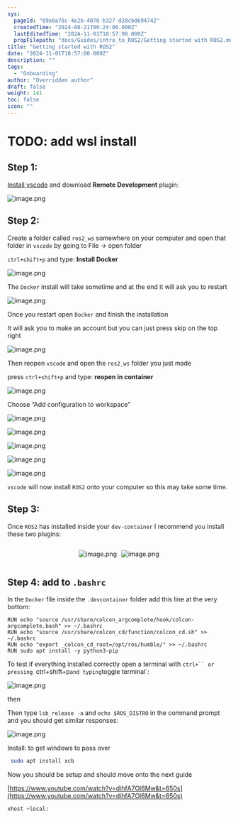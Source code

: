 ```yaml
---
sys:
  pageId: "89e0a78c-4e2b-4070-b327-d28cb0694742"
  createdTime: "2024-08-21T00:24:00.000Z"
  lastEditedTime: "2024-11-01T18:57:00.000Z"
  propFilepath: "docs/Guides/intro_to_ROS2/Getting started with ROS2.md"
title: "Getting started with ROS2"
date: "2024-11-01T18:57:00.000Z"
description: ""
tags:
  - "Onboarding"
author: "Overridden author"
draft: false
weight: 141
toc: false
icon: ""
---
```


# TODO: add wsl install

## Step 1:

[Install vscode](https://code.visualstudio.com/download) and download **Remote Development** plugin:

![image.png](https://prod-files-secure.s3.us-west-2.amazonaws.com/d518164a-d88e-44d1-a4ee-3adb3bd8bce0/efb52993-1881-4a40-b95e-6f020334f022/image.png?X-Amz-Algorithm=AWS4-HMAC-SHA256&X-Amz-Content-Sha256=UNSIGNED-PAYLOAD&X-Amz-Credential=ASIAZI2LB466SFRC2EG4%2F20250330%2Fus-west-2%2Fs3%2Faws4_request&X-Amz-Date=20250330T150103Z&X-Amz-Expires=3600&X-Amz-Security-Token=IQoJb3JpZ2luX2VjECcaCXVzLXdlc3QtMiJHMEUCIBVnNeCO2ghB0H2tyeedD8VqLiJ%2FJfbmK%2FthhYH9Z9UxAiEAl5Xlc%2Fv1D3FcPZ7vwdAZ2GMNrdGOEnhBBOdvTkpGMRIqiAQIkP%2F%2F%2F%2F%2F%2F%2F%2F%2F%2FARAAGgw2Mzc0MjMxODM4MDUiDI1Jxp3SE8fgzd3ppCrcA4Up%2BF%2BWFPWb7mcANQs2zeKg2yJuECHj8T2YWjO49XHebGTe8tztdmCq3oR8DOLTnNmZI5FE8ukUcaV6DmwUCEuMmXKfuRPoiPFlRVSiovgehUBm5f6Ra%2FXh6hk0xkn4ns6caUYoxncpprxihnYiATGkCTpN6OEdybDxrwXM05MJmGcZw1iiOOQGMZwER%2BvNRfY%2BVlxXotSuxorC9Qj4vHdAPNVUM4bvxcPpsV0VI9FSPIfEevZxXxEkPY6wmuSO9ARfJAmv%2FLo5DvTt%2FGTmOJPrnOYwvhyMlR%2F02zoCPYD8xX3C%2BQTjOthJIDuCT02nk9dRyl%2BVE463vDn%2F97wOngV%2F3Kf1jRsK%2FxOvHF13XszRucRONkMLfy%2BQ8irRuiXTJf3iXaR56ZSTGW60qdyE8%2BTqizAkeMfek0yD%2FYcdY9e8F4J0SmXu%2FXHZsoFNm%2Bp3dMCzWaFobIhOIr8bhMlzxQIFEMEPBzdAv3%2FsaSPBQvLUiX2AqR8Ql4RqHZMcRBl90xmpyV6RCUG2d0wMPe6i%2FNuefmR%2Fd3h9z2ukauuzkQUz13SjtpQIYF%2FXGR9KieQZaPRRzytXHMoWl7XRWFfl1cz%2FVuMuc2yBwP3%2Fh7epUPlhf%2BugJoEiRBMgrdSeMN6npb8GOqUBnwTFcGLX6HWceyxU4cdq7OAwdMpkxy8IVLhJELTXAoVpZ7%2Fc7qDzoWZ4hC2DR7fNEYWl4b2PtUL7A8CCQ9s3YOuFfARvS1BdnXjmzAW9CdDaEet4pX9JhwZoSubRDUrPk%2BzbOi10nPrOzuDZtlKfysGwBihfhyPOMRqX3CZ8RaCkdFOBvX8LoK3ha5YZwg4MuaeWvekC3ZjAicXlzW4eXtMsJJnW&X-Amz-Signature=cb9a08714e2c2da03c12c819fb9a9fa1ddbf01570b79bb07ea727f748a733042&X-Amz-SignedHeaders=host&x-id=GetObject)

## Step 2:

Create a folder called `ros2_ws` somewhere on your computer and open that folder in `vscode` by going to File → open folder 

`ctrl+shift+p` and type: **Install Docker**

![image.png](https://prod-files-secure.s3.us-west-2.amazonaws.com/d518164a-d88e-44d1-a4ee-3adb3bd8bce0/2269dc0e-1cd5-47ff-bceb-c04ad9b2eab0/image.png?X-Amz-Algorithm=AWS4-HMAC-SHA256&X-Amz-Content-Sha256=UNSIGNED-PAYLOAD&X-Amz-Credential=ASIAZI2LB466SFRC2EG4%2F20250330%2Fus-west-2%2Fs3%2Faws4_request&X-Amz-Date=20250330T150103Z&X-Amz-Expires=3600&X-Amz-Security-Token=IQoJb3JpZ2luX2VjECcaCXVzLXdlc3QtMiJHMEUCIBVnNeCO2ghB0H2tyeedD8VqLiJ%2FJfbmK%2FthhYH9Z9UxAiEAl5Xlc%2Fv1D3FcPZ7vwdAZ2GMNrdGOEnhBBOdvTkpGMRIqiAQIkP%2F%2F%2F%2F%2F%2F%2F%2F%2F%2FARAAGgw2Mzc0MjMxODM4MDUiDI1Jxp3SE8fgzd3ppCrcA4Up%2BF%2BWFPWb7mcANQs2zeKg2yJuECHj8T2YWjO49XHebGTe8tztdmCq3oR8DOLTnNmZI5FE8ukUcaV6DmwUCEuMmXKfuRPoiPFlRVSiovgehUBm5f6Ra%2FXh6hk0xkn4ns6caUYoxncpprxihnYiATGkCTpN6OEdybDxrwXM05MJmGcZw1iiOOQGMZwER%2BvNRfY%2BVlxXotSuxorC9Qj4vHdAPNVUM4bvxcPpsV0VI9FSPIfEevZxXxEkPY6wmuSO9ARfJAmv%2FLo5DvTt%2FGTmOJPrnOYwvhyMlR%2F02zoCPYD8xX3C%2BQTjOthJIDuCT02nk9dRyl%2BVE463vDn%2F97wOngV%2F3Kf1jRsK%2FxOvHF13XszRucRONkMLfy%2BQ8irRuiXTJf3iXaR56ZSTGW60qdyE8%2BTqizAkeMfek0yD%2FYcdY9e8F4J0SmXu%2FXHZsoFNm%2Bp3dMCzWaFobIhOIr8bhMlzxQIFEMEPBzdAv3%2FsaSPBQvLUiX2AqR8Ql4RqHZMcRBl90xmpyV6RCUG2d0wMPe6i%2FNuefmR%2Fd3h9z2ukauuzkQUz13SjtpQIYF%2FXGR9KieQZaPRRzytXHMoWl7XRWFfl1cz%2FVuMuc2yBwP3%2Fh7epUPlhf%2BugJoEiRBMgrdSeMN6npb8GOqUBnwTFcGLX6HWceyxU4cdq7OAwdMpkxy8IVLhJELTXAoVpZ7%2Fc7qDzoWZ4hC2DR7fNEYWl4b2PtUL7A8CCQ9s3YOuFfARvS1BdnXjmzAW9CdDaEet4pX9JhwZoSubRDUrPk%2BzbOi10nPrOzuDZtlKfysGwBihfhyPOMRqX3CZ8RaCkdFOBvX8LoK3ha5YZwg4MuaeWvekC3ZjAicXlzW4eXtMsJJnW&X-Amz-Signature=db780872b3190cdf998b9b1b378cfe901a459f9a57c242002c64b540890f73f3&X-Amz-SignedHeaders=host&x-id=GetObject)

The `Docker` install will take sometime and at the end it will ask you to restart

![image.png](https://prod-files-secure.s3.us-west-2.amazonaws.com/d518164a-d88e-44d1-a4ee-3adb3bd8bce0/ed233f78-be33-4b1f-b89c-9c346c0e961e/image.png?X-Amz-Algorithm=AWS4-HMAC-SHA256&X-Amz-Content-Sha256=UNSIGNED-PAYLOAD&X-Amz-Credential=ASIAZI2LB466SFRC2EG4%2F20250330%2Fus-west-2%2Fs3%2Faws4_request&X-Amz-Date=20250330T150103Z&X-Amz-Expires=3600&X-Amz-Security-Token=IQoJb3JpZ2luX2VjECcaCXVzLXdlc3QtMiJHMEUCIBVnNeCO2ghB0H2tyeedD8VqLiJ%2FJfbmK%2FthhYH9Z9UxAiEAl5Xlc%2Fv1D3FcPZ7vwdAZ2GMNrdGOEnhBBOdvTkpGMRIqiAQIkP%2F%2F%2F%2F%2F%2F%2F%2F%2F%2FARAAGgw2Mzc0MjMxODM4MDUiDI1Jxp3SE8fgzd3ppCrcA4Up%2BF%2BWFPWb7mcANQs2zeKg2yJuECHj8T2YWjO49XHebGTe8tztdmCq3oR8DOLTnNmZI5FE8ukUcaV6DmwUCEuMmXKfuRPoiPFlRVSiovgehUBm5f6Ra%2FXh6hk0xkn4ns6caUYoxncpprxihnYiATGkCTpN6OEdybDxrwXM05MJmGcZw1iiOOQGMZwER%2BvNRfY%2BVlxXotSuxorC9Qj4vHdAPNVUM4bvxcPpsV0VI9FSPIfEevZxXxEkPY6wmuSO9ARfJAmv%2FLo5DvTt%2FGTmOJPrnOYwvhyMlR%2F02zoCPYD8xX3C%2BQTjOthJIDuCT02nk9dRyl%2BVE463vDn%2F97wOngV%2F3Kf1jRsK%2FxOvHF13XszRucRONkMLfy%2BQ8irRuiXTJf3iXaR56ZSTGW60qdyE8%2BTqizAkeMfek0yD%2FYcdY9e8F4J0SmXu%2FXHZsoFNm%2Bp3dMCzWaFobIhOIr8bhMlzxQIFEMEPBzdAv3%2FsaSPBQvLUiX2AqR8Ql4RqHZMcRBl90xmpyV6RCUG2d0wMPe6i%2FNuefmR%2Fd3h9z2ukauuzkQUz13SjtpQIYF%2FXGR9KieQZaPRRzytXHMoWl7XRWFfl1cz%2FVuMuc2yBwP3%2Fh7epUPlhf%2BugJoEiRBMgrdSeMN6npb8GOqUBnwTFcGLX6HWceyxU4cdq7OAwdMpkxy8IVLhJELTXAoVpZ7%2Fc7qDzoWZ4hC2DR7fNEYWl4b2PtUL7A8CCQ9s3YOuFfARvS1BdnXjmzAW9CdDaEet4pX9JhwZoSubRDUrPk%2BzbOi10nPrOzuDZtlKfysGwBihfhyPOMRqX3CZ8RaCkdFOBvX8LoK3ha5YZwg4MuaeWvekC3ZjAicXlzW4eXtMsJJnW&X-Amz-Signature=418a2f27639ac3b8941ef54ea6c701bf7389a6462b04fde23b2ba2b5bc846ac4&X-Amz-SignedHeaders=host&x-id=GetObject)

Once you restart open `Docker` and finish the installation

It will ask you to make an account but you can just press skip on the top right

![image.png](https://prod-files-secure.s3.us-west-2.amazonaws.com/d518164a-d88e-44d1-a4ee-3adb3bd8bce0/21010ad9-1659-4fd9-9f59-9932a09b2a3d/image.png?X-Amz-Algorithm=AWS4-HMAC-SHA256&X-Amz-Content-Sha256=UNSIGNED-PAYLOAD&X-Amz-Credential=ASIAZI2LB466SFRC2EG4%2F20250330%2Fus-west-2%2Fs3%2Faws4_request&X-Amz-Date=20250330T150103Z&X-Amz-Expires=3600&X-Amz-Security-Token=IQoJb3JpZ2luX2VjECcaCXVzLXdlc3QtMiJHMEUCIBVnNeCO2ghB0H2tyeedD8VqLiJ%2FJfbmK%2FthhYH9Z9UxAiEAl5Xlc%2Fv1D3FcPZ7vwdAZ2GMNrdGOEnhBBOdvTkpGMRIqiAQIkP%2F%2F%2F%2F%2F%2F%2F%2F%2F%2FARAAGgw2Mzc0MjMxODM4MDUiDI1Jxp3SE8fgzd3ppCrcA4Up%2BF%2BWFPWb7mcANQs2zeKg2yJuECHj8T2YWjO49XHebGTe8tztdmCq3oR8DOLTnNmZI5FE8ukUcaV6DmwUCEuMmXKfuRPoiPFlRVSiovgehUBm5f6Ra%2FXh6hk0xkn4ns6caUYoxncpprxihnYiATGkCTpN6OEdybDxrwXM05MJmGcZw1iiOOQGMZwER%2BvNRfY%2BVlxXotSuxorC9Qj4vHdAPNVUM4bvxcPpsV0VI9FSPIfEevZxXxEkPY6wmuSO9ARfJAmv%2FLo5DvTt%2FGTmOJPrnOYwvhyMlR%2F02zoCPYD8xX3C%2BQTjOthJIDuCT02nk9dRyl%2BVE463vDn%2F97wOngV%2F3Kf1jRsK%2FxOvHF13XszRucRONkMLfy%2BQ8irRuiXTJf3iXaR56ZSTGW60qdyE8%2BTqizAkeMfek0yD%2FYcdY9e8F4J0SmXu%2FXHZsoFNm%2Bp3dMCzWaFobIhOIr8bhMlzxQIFEMEPBzdAv3%2FsaSPBQvLUiX2AqR8Ql4RqHZMcRBl90xmpyV6RCUG2d0wMPe6i%2FNuefmR%2Fd3h9z2ukauuzkQUz13SjtpQIYF%2FXGR9KieQZaPRRzytXHMoWl7XRWFfl1cz%2FVuMuc2yBwP3%2Fh7epUPlhf%2BugJoEiRBMgrdSeMN6npb8GOqUBnwTFcGLX6HWceyxU4cdq7OAwdMpkxy8IVLhJELTXAoVpZ7%2Fc7qDzoWZ4hC2DR7fNEYWl4b2PtUL7A8CCQ9s3YOuFfARvS1BdnXjmzAW9CdDaEet4pX9JhwZoSubRDUrPk%2BzbOi10nPrOzuDZtlKfysGwBihfhyPOMRqX3CZ8RaCkdFOBvX8LoK3ha5YZwg4MuaeWvekC3ZjAicXlzW4eXtMsJJnW&X-Amz-Signature=981a3725c88d1e6b13cf74bdeaff4d20ea112fec1a98aee6c498276de336bd68&X-Amz-SignedHeaders=host&x-id=GetObject)

Then reopen `vscode` and open the `ros2_ws` folder you just made

press `ctrl+shift+p` and type: **reopen in container**

![image.png](https://prod-files-secure.s3.us-west-2.amazonaws.com/d518164a-d88e-44d1-a4ee-3adb3bd8bce0/4e93b8c2-41ad-488c-8095-c74205196118/image.png?X-Amz-Algorithm=AWS4-HMAC-SHA256&X-Amz-Content-Sha256=UNSIGNED-PAYLOAD&X-Amz-Credential=ASIAZI2LB466SFRC2EG4%2F20250330%2Fus-west-2%2Fs3%2Faws4_request&X-Amz-Date=20250330T150103Z&X-Amz-Expires=3600&X-Amz-Security-Token=IQoJb3JpZ2luX2VjECcaCXVzLXdlc3QtMiJHMEUCIBVnNeCO2ghB0H2tyeedD8VqLiJ%2FJfbmK%2FthhYH9Z9UxAiEAl5Xlc%2Fv1D3FcPZ7vwdAZ2GMNrdGOEnhBBOdvTkpGMRIqiAQIkP%2F%2F%2F%2F%2F%2F%2F%2F%2F%2FARAAGgw2Mzc0MjMxODM4MDUiDI1Jxp3SE8fgzd3ppCrcA4Up%2BF%2BWFPWb7mcANQs2zeKg2yJuECHj8T2YWjO49XHebGTe8tztdmCq3oR8DOLTnNmZI5FE8ukUcaV6DmwUCEuMmXKfuRPoiPFlRVSiovgehUBm5f6Ra%2FXh6hk0xkn4ns6caUYoxncpprxihnYiATGkCTpN6OEdybDxrwXM05MJmGcZw1iiOOQGMZwER%2BvNRfY%2BVlxXotSuxorC9Qj4vHdAPNVUM4bvxcPpsV0VI9FSPIfEevZxXxEkPY6wmuSO9ARfJAmv%2FLo5DvTt%2FGTmOJPrnOYwvhyMlR%2F02zoCPYD8xX3C%2BQTjOthJIDuCT02nk9dRyl%2BVE463vDn%2F97wOngV%2F3Kf1jRsK%2FxOvHF13XszRucRONkMLfy%2BQ8irRuiXTJf3iXaR56ZSTGW60qdyE8%2BTqizAkeMfek0yD%2FYcdY9e8F4J0SmXu%2FXHZsoFNm%2Bp3dMCzWaFobIhOIr8bhMlzxQIFEMEPBzdAv3%2FsaSPBQvLUiX2AqR8Ql4RqHZMcRBl90xmpyV6RCUG2d0wMPe6i%2FNuefmR%2Fd3h9z2ukauuzkQUz13SjtpQIYF%2FXGR9KieQZaPRRzytXHMoWl7XRWFfl1cz%2FVuMuc2yBwP3%2Fh7epUPlhf%2BugJoEiRBMgrdSeMN6npb8GOqUBnwTFcGLX6HWceyxU4cdq7OAwdMpkxy8IVLhJELTXAoVpZ7%2Fc7qDzoWZ4hC2DR7fNEYWl4b2PtUL7A8CCQ9s3YOuFfARvS1BdnXjmzAW9CdDaEet4pX9JhwZoSubRDUrPk%2BzbOi10nPrOzuDZtlKfysGwBihfhyPOMRqX3CZ8RaCkdFOBvX8LoK3ha5YZwg4MuaeWvekC3ZjAicXlzW4eXtMsJJnW&X-Amz-Signature=4091edee5e32fffee82ce0cf8442e93b1a9c3892ccc08e9bca3e6fe1f3e69110&X-Amz-SignedHeaders=host&x-id=GetObject)

Choose “Add configuration to workspace”

![image.png](https://prod-files-secure.s3.us-west-2.amazonaws.com/d518164a-d88e-44d1-a4ee-3adb3bd8bce0/9560b282-5060-4989-ba37-97e7b2c22476/image.png?X-Amz-Algorithm=AWS4-HMAC-SHA256&X-Amz-Content-Sha256=UNSIGNED-PAYLOAD&X-Amz-Credential=ASIAZI2LB466SFRC2EG4%2F20250330%2Fus-west-2%2Fs3%2Faws4_request&X-Amz-Date=20250330T150103Z&X-Amz-Expires=3600&X-Amz-Security-Token=IQoJb3JpZ2luX2VjECcaCXVzLXdlc3QtMiJHMEUCIBVnNeCO2ghB0H2tyeedD8VqLiJ%2FJfbmK%2FthhYH9Z9UxAiEAl5Xlc%2Fv1D3FcPZ7vwdAZ2GMNrdGOEnhBBOdvTkpGMRIqiAQIkP%2F%2F%2F%2F%2F%2F%2F%2F%2F%2FARAAGgw2Mzc0MjMxODM4MDUiDI1Jxp3SE8fgzd3ppCrcA4Up%2BF%2BWFPWb7mcANQs2zeKg2yJuECHj8T2YWjO49XHebGTe8tztdmCq3oR8DOLTnNmZI5FE8ukUcaV6DmwUCEuMmXKfuRPoiPFlRVSiovgehUBm5f6Ra%2FXh6hk0xkn4ns6caUYoxncpprxihnYiATGkCTpN6OEdybDxrwXM05MJmGcZw1iiOOQGMZwER%2BvNRfY%2BVlxXotSuxorC9Qj4vHdAPNVUM4bvxcPpsV0VI9FSPIfEevZxXxEkPY6wmuSO9ARfJAmv%2FLo5DvTt%2FGTmOJPrnOYwvhyMlR%2F02zoCPYD8xX3C%2BQTjOthJIDuCT02nk9dRyl%2BVE463vDn%2F97wOngV%2F3Kf1jRsK%2FxOvHF13XszRucRONkMLfy%2BQ8irRuiXTJf3iXaR56ZSTGW60qdyE8%2BTqizAkeMfek0yD%2FYcdY9e8F4J0SmXu%2FXHZsoFNm%2Bp3dMCzWaFobIhOIr8bhMlzxQIFEMEPBzdAv3%2FsaSPBQvLUiX2AqR8Ql4RqHZMcRBl90xmpyV6RCUG2d0wMPe6i%2FNuefmR%2Fd3h9z2ukauuzkQUz13SjtpQIYF%2FXGR9KieQZaPRRzytXHMoWl7XRWFfl1cz%2FVuMuc2yBwP3%2Fh7epUPlhf%2BugJoEiRBMgrdSeMN6npb8GOqUBnwTFcGLX6HWceyxU4cdq7OAwdMpkxy8IVLhJELTXAoVpZ7%2Fc7qDzoWZ4hC2DR7fNEYWl4b2PtUL7A8CCQ9s3YOuFfARvS1BdnXjmzAW9CdDaEet4pX9JhwZoSubRDUrPk%2BzbOi10nPrOzuDZtlKfysGwBihfhyPOMRqX3CZ8RaCkdFOBvX8LoK3ha5YZwg4MuaeWvekC3ZjAicXlzW4eXtMsJJnW&X-Amz-Signature=8e1ee4e1d6416d32bc212d8f6d94b762d537714e808767342d0666fd93a584ef&X-Amz-SignedHeaders=host&x-id=GetObject)

![image.png](https://prod-files-secure.s3.us-west-2.amazonaws.com/d518164a-d88e-44d1-a4ee-3adb3bd8bce0/2ee63f81-886b-48e8-a553-dc6e5eac99e4/image.png?X-Amz-Algorithm=AWS4-HMAC-SHA256&X-Amz-Content-Sha256=UNSIGNED-PAYLOAD&X-Amz-Credential=ASIAZI2LB466SFRC2EG4%2F20250330%2Fus-west-2%2Fs3%2Faws4_request&X-Amz-Date=20250330T150103Z&X-Amz-Expires=3600&X-Amz-Security-Token=IQoJb3JpZ2luX2VjECcaCXVzLXdlc3QtMiJHMEUCIBVnNeCO2ghB0H2tyeedD8VqLiJ%2FJfbmK%2FthhYH9Z9UxAiEAl5Xlc%2Fv1D3FcPZ7vwdAZ2GMNrdGOEnhBBOdvTkpGMRIqiAQIkP%2F%2F%2F%2F%2F%2F%2F%2F%2F%2FARAAGgw2Mzc0MjMxODM4MDUiDI1Jxp3SE8fgzd3ppCrcA4Up%2BF%2BWFPWb7mcANQs2zeKg2yJuECHj8T2YWjO49XHebGTe8tztdmCq3oR8DOLTnNmZI5FE8ukUcaV6DmwUCEuMmXKfuRPoiPFlRVSiovgehUBm5f6Ra%2FXh6hk0xkn4ns6caUYoxncpprxihnYiATGkCTpN6OEdybDxrwXM05MJmGcZw1iiOOQGMZwER%2BvNRfY%2BVlxXotSuxorC9Qj4vHdAPNVUM4bvxcPpsV0VI9FSPIfEevZxXxEkPY6wmuSO9ARfJAmv%2FLo5DvTt%2FGTmOJPrnOYwvhyMlR%2F02zoCPYD8xX3C%2BQTjOthJIDuCT02nk9dRyl%2BVE463vDn%2F97wOngV%2F3Kf1jRsK%2FxOvHF13XszRucRONkMLfy%2BQ8irRuiXTJf3iXaR56ZSTGW60qdyE8%2BTqizAkeMfek0yD%2FYcdY9e8F4J0SmXu%2FXHZsoFNm%2Bp3dMCzWaFobIhOIr8bhMlzxQIFEMEPBzdAv3%2FsaSPBQvLUiX2AqR8Ql4RqHZMcRBl90xmpyV6RCUG2d0wMPe6i%2FNuefmR%2Fd3h9z2ukauuzkQUz13SjtpQIYF%2FXGR9KieQZaPRRzytXHMoWl7XRWFfl1cz%2FVuMuc2yBwP3%2Fh7epUPlhf%2BugJoEiRBMgrdSeMN6npb8GOqUBnwTFcGLX6HWceyxU4cdq7OAwdMpkxy8IVLhJELTXAoVpZ7%2Fc7qDzoWZ4hC2DR7fNEYWl4b2PtUL7A8CCQ9s3YOuFfARvS1BdnXjmzAW9CdDaEet4pX9JhwZoSubRDUrPk%2BzbOi10nPrOzuDZtlKfysGwBihfhyPOMRqX3CZ8RaCkdFOBvX8LoK3ha5YZwg4MuaeWvekC3ZjAicXlzW4eXtMsJJnW&X-Amz-Signature=359a7ccc82b58756fb5c04e6c20bee6a7380d21de316069e7e0e8d453e38c3ac&X-Amz-SignedHeaders=host&x-id=GetObject)

![image.png](https://prod-files-secure.s3.us-west-2.amazonaws.com/d518164a-d88e-44d1-a4ee-3adb3bd8bce0/ae1580b2-b048-407e-aed9-b584224a7a04/image.png?X-Amz-Algorithm=AWS4-HMAC-SHA256&X-Amz-Content-Sha256=UNSIGNED-PAYLOAD&X-Amz-Credential=ASIAZI2LB466SFRC2EG4%2F20250330%2Fus-west-2%2Fs3%2Faws4_request&X-Amz-Date=20250330T150103Z&X-Amz-Expires=3600&X-Amz-Security-Token=IQoJb3JpZ2luX2VjECcaCXVzLXdlc3QtMiJHMEUCIBVnNeCO2ghB0H2tyeedD8VqLiJ%2FJfbmK%2FthhYH9Z9UxAiEAl5Xlc%2Fv1D3FcPZ7vwdAZ2GMNrdGOEnhBBOdvTkpGMRIqiAQIkP%2F%2F%2F%2F%2F%2F%2F%2F%2F%2FARAAGgw2Mzc0MjMxODM4MDUiDI1Jxp3SE8fgzd3ppCrcA4Up%2BF%2BWFPWb7mcANQs2zeKg2yJuECHj8T2YWjO49XHebGTe8tztdmCq3oR8DOLTnNmZI5FE8ukUcaV6DmwUCEuMmXKfuRPoiPFlRVSiovgehUBm5f6Ra%2FXh6hk0xkn4ns6caUYoxncpprxihnYiATGkCTpN6OEdybDxrwXM05MJmGcZw1iiOOQGMZwER%2BvNRfY%2BVlxXotSuxorC9Qj4vHdAPNVUM4bvxcPpsV0VI9FSPIfEevZxXxEkPY6wmuSO9ARfJAmv%2FLo5DvTt%2FGTmOJPrnOYwvhyMlR%2F02zoCPYD8xX3C%2BQTjOthJIDuCT02nk9dRyl%2BVE463vDn%2F97wOngV%2F3Kf1jRsK%2FxOvHF13XszRucRONkMLfy%2BQ8irRuiXTJf3iXaR56ZSTGW60qdyE8%2BTqizAkeMfek0yD%2FYcdY9e8F4J0SmXu%2FXHZsoFNm%2Bp3dMCzWaFobIhOIr8bhMlzxQIFEMEPBzdAv3%2FsaSPBQvLUiX2AqR8Ql4RqHZMcRBl90xmpyV6RCUG2d0wMPe6i%2FNuefmR%2Fd3h9z2ukauuzkQUz13SjtpQIYF%2FXGR9KieQZaPRRzytXHMoWl7XRWFfl1cz%2FVuMuc2yBwP3%2Fh7epUPlhf%2BugJoEiRBMgrdSeMN6npb8GOqUBnwTFcGLX6HWceyxU4cdq7OAwdMpkxy8IVLhJELTXAoVpZ7%2Fc7qDzoWZ4hC2DR7fNEYWl4b2PtUL7A8CCQ9s3YOuFfARvS1BdnXjmzAW9CdDaEet4pX9JhwZoSubRDUrPk%2BzbOi10nPrOzuDZtlKfysGwBihfhyPOMRqX3CZ8RaCkdFOBvX8LoK3ha5YZwg4MuaeWvekC3ZjAicXlzW4eXtMsJJnW&X-Amz-Signature=d2248429ebeed48abe336f10a844aeb4a29c2daa798acdf7a8a301bdd2273fdc&X-Amz-SignedHeaders=host&x-id=GetObject)

![image.png](https://prod-files-secure.s3.us-west-2.amazonaws.com/d518164a-d88e-44d1-a4ee-3adb3bd8bce0/53255b28-f75e-430f-b9e3-c0ac8577e42b/image.png?X-Amz-Algorithm=AWS4-HMAC-SHA256&X-Amz-Content-Sha256=UNSIGNED-PAYLOAD&X-Amz-Credential=ASIAZI2LB466SFRC2EG4%2F20250330%2Fus-west-2%2Fs3%2Faws4_request&X-Amz-Date=20250330T150103Z&X-Amz-Expires=3600&X-Amz-Security-Token=IQoJb3JpZ2luX2VjECcaCXVzLXdlc3QtMiJHMEUCIBVnNeCO2ghB0H2tyeedD8VqLiJ%2FJfbmK%2FthhYH9Z9UxAiEAl5Xlc%2Fv1D3FcPZ7vwdAZ2GMNrdGOEnhBBOdvTkpGMRIqiAQIkP%2F%2F%2F%2F%2F%2F%2F%2F%2F%2FARAAGgw2Mzc0MjMxODM4MDUiDI1Jxp3SE8fgzd3ppCrcA4Up%2BF%2BWFPWb7mcANQs2zeKg2yJuECHj8T2YWjO49XHebGTe8tztdmCq3oR8DOLTnNmZI5FE8ukUcaV6DmwUCEuMmXKfuRPoiPFlRVSiovgehUBm5f6Ra%2FXh6hk0xkn4ns6caUYoxncpprxihnYiATGkCTpN6OEdybDxrwXM05MJmGcZw1iiOOQGMZwER%2BvNRfY%2BVlxXotSuxorC9Qj4vHdAPNVUM4bvxcPpsV0VI9FSPIfEevZxXxEkPY6wmuSO9ARfJAmv%2FLo5DvTt%2FGTmOJPrnOYwvhyMlR%2F02zoCPYD8xX3C%2BQTjOthJIDuCT02nk9dRyl%2BVE463vDn%2F97wOngV%2F3Kf1jRsK%2FxOvHF13XszRucRONkMLfy%2BQ8irRuiXTJf3iXaR56ZSTGW60qdyE8%2BTqizAkeMfek0yD%2FYcdY9e8F4J0SmXu%2FXHZsoFNm%2Bp3dMCzWaFobIhOIr8bhMlzxQIFEMEPBzdAv3%2FsaSPBQvLUiX2AqR8Ql4RqHZMcRBl90xmpyV6RCUG2d0wMPe6i%2FNuefmR%2Fd3h9z2ukauuzkQUz13SjtpQIYF%2FXGR9KieQZaPRRzytXHMoWl7XRWFfl1cz%2FVuMuc2yBwP3%2Fh7epUPlhf%2BugJoEiRBMgrdSeMN6npb8GOqUBnwTFcGLX6HWceyxU4cdq7OAwdMpkxy8IVLhJELTXAoVpZ7%2Fc7qDzoWZ4hC2DR7fNEYWl4b2PtUL7A8CCQ9s3YOuFfARvS1BdnXjmzAW9CdDaEet4pX9JhwZoSubRDUrPk%2BzbOi10nPrOzuDZtlKfysGwBihfhyPOMRqX3CZ8RaCkdFOBvX8LoK3ha5YZwg4MuaeWvekC3ZjAicXlzW4eXtMsJJnW&X-Amz-Signature=2cf6376aa15de0696115ef868e7558bc9276668045925d92672bb857a1af50c8&X-Amz-SignedHeaders=host&x-id=GetObject)

![image.png](https://prod-files-secure.s3.us-west-2.amazonaws.com/d518164a-d88e-44d1-a4ee-3adb3bd8bce0/7c562767-5af9-4ffb-97d1-327bcdf4ee00/image.png?X-Amz-Algorithm=AWS4-HMAC-SHA256&X-Amz-Content-Sha256=UNSIGNED-PAYLOAD&X-Amz-Credential=ASIAZI2LB466SFRC2EG4%2F20250330%2Fus-west-2%2Fs3%2Faws4_request&X-Amz-Date=20250330T150103Z&X-Amz-Expires=3600&X-Amz-Security-Token=IQoJb3JpZ2luX2VjECcaCXVzLXdlc3QtMiJHMEUCIBVnNeCO2ghB0H2tyeedD8VqLiJ%2FJfbmK%2FthhYH9Z9UxAiEAl5Xlc%2Fv1D3FcPZ7vwdAZ2GMNrdGOEnhBBOdvTkpGMRIqiAQIkP%2F%2F%2F%2F%2F%2F%2F%2F%2F%2FARAAGgw2Mzc0MjMxODM4MDUiDI1Jxp3SE8fgzd3ppCrcA4Up%2BF%2BWFPWb7mcANQs2zeKg2yJuECHj8T2YWjO49XHebGTe8tztdmCq3oR8DOLTnNmZI5FE8ukUcaV6DmwUCEuMmXKfuRPoiPFlRVSiovgehUBm5f6Ra%2FXh6hk0xkn4ns6caUYoxncpprxihnYiATGkCTpN6OEdybDxrwXM05MJmGcZw1iiOOQGMZwER%2BvNRfY%2BVlxXotSuxorC9Qj4vHdAPNVUM4bvxcPpsV0VI9FSPIfEevZxXxEkPY6wmuSO9ARfJAmv%2FLo5DvTt%2FGTmOJPrnOYwvhyMlR%2F02zoCPYD8xX3C%2BQTjOthJIDuCT02nk9dRyl%2BVE463vDn%2F97wOngV%2F3Kf1jRsK%2FxOvHF13XszRucRONkMLfy%2BQ8irRuiXTJf3iXaR56ZSTGW60qdyE8%2BTqizAkeMfek0yD%2FYcdY9e8F4J0SmXu%2FXHZsoFNm%2Bp3dMCzWaFobIhOIr8bhMlzxQIFEMEPBzdAv3%2FsaSPBQvLUiX2AqR8Ql4RqHZMcRBl90xmpyV6RCUG2d0wMPe6i%2FNuefmR%2Fd3h9z2ukauuzkQUz13SjtpQIYF%2FXGR9KieQZaPRRzytXHMoWl7XRWFfl1cz%2FVuMuc2yBwP3%2Fh7epUPlhf%2BugJoEiRBMgrdSeMN6npb8GOqUBnwTFcGLX6HWceyxU4cdq7OAwdMpkxy8IVLhJELTXAoVpZ7%2Fc7qDzoWZ4hC2DR7fNEYWl4b2PtUL7A8CCQ9s3YOuFfARvS1BdnXjmzAW9CdDaEet4pX9JhwZoSubRDUrPk%2BzbOi10nPrOzuDZtlKfysGwBihfhyPOMRqX3CZ8RaCkdFOBvX8LoK3ha5YZwg4MuaeWvekC3ZjAicXlzW4eXtMsJJnW&X-Amz-Signature=18ccbe8bcec5c89ae2483b0af43b46867a8bf65c31b9b53fcdddeb6535ed1e26&X-Amz-SignedHeaders=host&x-id=GetObject)

`vscode` will now install `ROS2` onto your computer so this may take some time.

## Step 3:

Once `ROS2` has installed inside your `dev-container` I recommend you install these two plugins:

<div style="display: flex;flex-direction: row; column-gap:10px; max-width: 630px;justify-content: center;">
<div>

![image.png](https://prod-files-secure.s3.us-west-2.amazonaws.com/d518164a-d88e-44d1-a4ee-3adb3bd8bce0/3fc3d550-5a54-4ba1-ba6b-faa01cdb7369/image.png?X-Amz-Algorithm=AWS4-HMAC-SHA256&X-Amz-Content-Sha256=UNSIGNED-PAYLOAD&X-Amz-Credential=ASIAZI2LB466UZJ6ACIQ%2F20250330%2Fus-west-2%2Fs3%2Faws4_request&X-Amz-Date=20250330T150106Z&X-Amz-Expires=3600&X-Amz-Security-Token=IQoJb3JpZ2luX2VjECcaCXVzLXdlc3QtMiJHMEUCIAfuaC%2B03KhCi6XyYwOALj2jyLTsp%2Fj1lWN%2B%2BNVu8lN1AiEAt5OnPtmcZd%2BieO%2BBUBpnnZDCdpHIlkMe%2BPBVUOhKLSIqiAQIj%2F%2F%2F%2F%2F%2F%2F%2F%2F%2F%2FARAAGgw2Mzc0MjMxODM4MDUiDApF4yrBBtcXa9mwlCrcAxxOd7uVbRyM8%2FiRiSbIVsPWn0hUR68EqaBV7XdIF4oFkgKO9ADB3a4OBK%2BhM2L3FlE1pIDB1iOVyDGF9Uwz%2Biaa3cogBIo5VFWq0793bVGZguwgXfBPIt4AdEv%2Fxqzbb6NWGyJsxLGlp4tmHGGLwMJ%2BQEXmCWnG0VIR%2FuZsi%2FyS5x1V6P4EcH0Bd5Kc82crYQutem8RdaRLQn1%2FKY8Ti9NeyDyRIAAZF3G5sseex1zV1FulNHtOyP8zf0kBDT2%2F8JwRp1ppH9ITB9P3q04Oop%2BirAUGH9kW7GAUZHTW%2F1wKgw4B9UsGhplyayXGtlPw1SFGdaLOQaU7tSIZLfkTXABNGlOAkblqRurdXpyWJcYaMnOmUUZk8idkyfEoU8qaup3PACuVnDVjPaE21qz67PFQVvf9DOO41n%2F1xT%2BE0620%2FIzY41kr9YUdidD5hvPeoZ5qZuoGG2mFv8gLhNAnRWvoIBAjCuP8MLvGoFek3W2IdJ9sUtzdX8n%2FvRtvNQWJG8OzpMTA8moGilALceO9r%2BFmPVTepbxQG35mBcVjpb%2Btps0mK4id2SUzXNON%2Bwek8kx3%2B3gukf3OxIUFrLC4GSpjKHFZDymlQyj5FZk6kXxZsNiA5G7SAr4POZrrMMenpb8GOqUBIzZvT35jPIntlOUQ6bhpN8Y8n4cexuEOTNE5Zuj3njAFy5%2FuuImw%2BFbodkykV68M2taCZGtaFpqgkH56Lvtc%2B9DgfChBYJwjovWFn0RayJKiHnul4c3BtVrYIV46Kpg7HLO0W%2B6y%2FyXIWna7JCyDDd4UH9dX6D6PwoVHRg%2Fp52JkuZVtpn4cfd2YzCPtQ9aCmDXeyvfRzWnqBMLzS3upKCAdjZGh&X-Amz-Signature=c1c6af16dfda9bb3ba57349a0b846131d1eff8d32f2c56d491aa40e65d1e1abb&X-Amz-SignedHeaders=host&x-id=GetObject)

</div>
<div>

![image.png](https://prod-files-secure.s3.us-west-2.amazonaws.com/d518164a-d88e-44d1-a4ee-3adb3bd8bce0/d994cc66-13c2-4093-a5a3-f84cf4601a82/image.png?X-Amz-Algorithm=AWS4-HMAC-SHA256&X-Amz-Content-Sha256=UNSIGNED-PAYLOAD&X-Amz-Credential=ASIAZI2LB466YQCAMMFD%2F20250330%2Fus-west-2%2Fs3%2Faws4_request&X-Amz-Date=20250330T150106Z&X-Amz-Expires=3600&X-Amz-Security-Token=IQoJb3JpZ2luX2VjECcaCXVzLXdlc3QtMiJHMEUCIQDRAlV7z7kqbxrD5Hx5px3U3q9KE1qiyRi2Dao5isUnKQIgXgzjZRWTvkzTJX6wq7BNVI12bFfb2CeH2eZzpG53hrEqiAQIj%2F%2F%2F%2F%2F%2F%2F%2F%2F%2F%2FARAAGgw2Mzc0MjMxODM4MDUiDP6BToaeqrdixV0ttSrcA3rjk0oqeDFGok0EP2O0FF5TvkDdWdJVGDpYL3WgextMv1vHON9e8kBf7XdVSivR1IQxjA6jwyDoyf4J3HG2ABxgt1XIdi%2FKxe76uu725qj5ifeZf6JDup68Yp0sNygiRuoEEl%2FjBy%2FNDMHPcnJcLtuHdKMRSGzNhh5YRC6IQ06K29XZJvGZuyeujHUGFesODVw%2FSorJPrHyBayGYJkDC0tazfGJwti5I9cnkKYf9TxGw6pPZPWP%2F0JA18Yb8jrbe6FKpFVZ5DfbRM5MKBB0QJeWhPn4XiWP6kR%2FZJwK0fRw67hpJA9%2FOR1Hy%2Fmaf%2Fa5xPBmnNeMZjUpTbg1oWJBBtYRdXmxJyFPIDWV3iz5TP8gjpsmyqJodvgd2431esdn8%2BhPjdhsuRHsZA318KXuLqsB%2FEH0PL5yaagaBzXs%2FSQTH%2FPJABp9lNmUlgjpfJCUAMZXShfGKOGbTRtN4rzFlNXpdtWfiT1%2FhaSvreO3f5NwZtNU4h7aUz9LSn0LPqYc9%2FMKYu8qMmidVbM6aMCz2j6z8ILes%2BBj3wn3RSNym8Uy83KQW0yF07mb9OPQxFonvJXd77mYeNqDT7JRCXgKE%2BIeA8mYnXVLGtPUtEWIXkvQ58f7cenvRZP6Sk9VMOKnpb8GOqUBKe8mzeWy%2F6bU5bEzY0%2FAUCymwuydxrYCGggxir%2FAxshf69GL4OfP5LTykalQXwaf5szO8kaSNSreo1yK3F%2BJgGTjGYDF5wNlbTUpfBX9irLIZQ2bnfyOgH7DvWu9tllX2MZ2VlVNFUhHTkun4ZF2Z%2F7yAxYu%2F3hVVhxAR5enj2TPw0D1A6lt58uQmG0k8PshPcCEra6rDf%2Bvb4ILW3x2RwqD%2FGN4&X-Amz-Signature=2be347813f0c71ed8fbc5dc316e0fabe79ca9b7bfc9556b3a2728b8cfb9b0f33&X-Amz-SignedHeaders=host&x-id=GetObject)

</div>
</div>

## Step 4: add to `.bashrc`

In the `Docker` file inside the `.devcontainer` folder add this line at the very bottom: 

```docker
RUN echo "source /usr/share/colcon_argcomplete/hook/colcon-argcomplete.bash" >> ~/.bashrc
RUN echo "source /usr/share/colcon_cd/function/colcon_cd.sh" >> ~/.bashrc
RUN echo "export _colcon_cd_root=/opt/ros/humble/" >> ~/.bashrc
RUN sudo apt install -y python3-pip 
```

To test if everything installed correctly open a terminal with `ctrl+`` or pressing `ctrl+shift+p` and typing `toggle terminal`:

![image.png](https://prod-files-secure.s3.us-west-2.amazonaws.com/d518164a-d88e-44d1-a4ee-3adb3bd8bce0/6a4943d8-b04e-4c02-9a58-775f3384d1a5/image.png?X-Amz-Algorithm=AWS4-HMAC-SHA256&X-Amz-Content-Sha256=UNSIGNED-PAYLOAD&X-Amz-Credential=ASIAZI2LB466SFRC2EG4%2F20250330%2Fus-west-2%2Fs3%2Faws4_request&X-Amz-Date=20250330T150103Z&X-Amz-Expires=3600&X-Amz-Security-Token=IQoJb3JpZ2luX2VjECcaCXVzLXdlc3QtMiJHMEUCIBVnNeCO2ghB0H2tyeedD8VqLiJ%2FJfbmK%2FthhYH9Z9UxAiEAl5Xlc%2Fv1D3FcPZ7vwdAZ2GMNrdGOEnhBBOdvTkpGMRIqiAQIkP%2F%2F%2F%2F%2F%2F%2F%2F%2F%2FARAAGgw2Mzc0MjMxODM4MDUiDI1Jxp3SE8fgzd3ppCrcA4Up%2BF%2BWFPWb7mcANQs2zeKg2yJuECHj8T2YWjO49XHebGTe8tztdmCq3oR8DOLTnNmZI5FE8ukUcaV6DmwUCEuMmXKfuRPoiPFlRVSiovgehUBm5f6Ra%2FXh6hk0xkn4ns6caUYoxncpprxihnYiATGkCTpN6OEdybDxrwXM05MJmGcZw1iiOOQGMZwER%2BvNRfY%2BVlxXotSuxorC9Qj4vHdAPNVUM4bvxcPpsV0VI9FSPIfEevZxXxEkPY6wmuSO9ARfJAmv%2FLo5DvTt%2FGTmOJPrnOYwvhyMlR%2F02zoCPYD8xX3C%2BQTjOthJIDuCT02nk9dRyl%2BVE463vDn%2F97wOngV%2F3Kf1jRsK%2FxOvHF13XszRucRONkMLfy%2BQ8irRuiXTJf3iXaR56ZSTGW60qdyE8%2BTqizAkeMfek0yD%2FYcdY9e8F4J0SmXu%2FXHZsoFNm%2Bp3dMCzWaFobIhOIr8bhMlzxQIFEMEPBzdAv3%2FsaSPBQvLUiX2AqR8Ql4RqHZMcRBl90xmpyV6RCUG2d0wMPe6i%2FNuefmR%2Fd3h9z2ukauuzkQUz13SjtpQIYF%2FXGR9KieQZaPRRzytXHMoWl7XRWFfl1cz%2FVuMuc2yBwP3%2Fh7epUPlhf%2BugJoEiRBMgrdSeMN6npb8GOqUBnwTFcGLX6HWceyxU4cdq7OAwdMpkxy8IVLhJELTXAoVpZ7%2Fc7qDzoWZ4hC2DR7fNEYWl4b2PtUL7A8CCQ9s3YOuFfARvS1BdnXjmzAW9CdDaEet4pX9JhwZoSubRDUrPk%2BzbOi10nPrOzuDZtlKfysGwBihfhyPOMRqX3CZ8RaCkdFOBvX8LoK3ha5YZwg4MuaeWvekC3ZjAicXlzW4eXtMsJJnW&X-Amz-Signature=a8832ace752dd30d337633a1f4897ab7987e146e26135b4d46972623c5b3a967&X-Amz-SignedHeaders=host&x-id=GetObject)

then 

Then type `lsb_release -a` and `echo $ROS_DISTRO` in the command prompt and you should get similar responses:

![image.png](https://prod-files-secure.s3.us-west-2.amazonaws.com/d518164a-d88e-44d1-a4ee-3adb3bd8bce0/3e635dec-a805-4e85-8b9e-d000e5b71a4e/image.png?X-Amz-Algorithm=AWS4-HMAC-SHA256&X-Amz-Content-Sha256=UNSIGNED-PAYLOAD&X-Amz-Credential=ASIAZI2LB466SFRC2EG4%2F20250330%2Fus-west-2%2Fs3%2Faws4_request&X-Amz-Date=20250330T150103Z&X-Amz-Expires=3600&X-Amz-Security-Token=IQoJb3JpZ2luX2VjECcaCXVzLXdlc3QtMiJHMEUCIBVnNeCO2ghB0H2tyeedD8VqLiJ%2FJfbmK%2FthhYH9Z9UxAiEAl5Xlc%2Fv1D3FcPZ7vwdAZ2GMNrdGOEnhBBOdvTkpGMRIqiAQIkP%2F%2F%2F%2F%2F%2F%2F%2F%2F%2FARAAGgw2Mzc0MjMxODM4MDUiDI1Jxp3SE8fgzd3ppCrcA4Up%2BF%2BWFPWb7mcANQs2zeKg2yJuECHj8T2YWjO49XHebGTe8tztdmCq3oR8DOLTnNmZI5FE8ukUcaV6DmwUCEuMmXKfuRPoiPFlRVSiovgehUBm5f6Ra%2FXh6hk0xkn4ns6caUYoxncpprxihnYiATGkCTpN6OEdybDxrwXM05MJmGcZw1iiOOQGMZwER%2BvNRfY%2BVlxXotSuxorC9Qj4vHdAPNVUM4bvxcPpsV0VI9FSPIfEevZxXxEkPY6wmuSO9ARfJAmv%2FLo5DvTt%2FGTmOJPrnOYwvhyMlR%2F02zoCPYD8xX3C%2BQTjOthJIDuCT02nk9dRyl%2BVE463vDn%2F97wOngV%2F3Kf1jRsK%2FxOvHF13XszRucRONkMLfy%2BQ8irRuiXTJf3iXaR56ZSTGW60qdyE8%2BTqizAkeMfek0yD%2FYcdY9e8F4J0SmXu%2FXHZsoFNm%2Bp3dMCzWaFobIhOIr8bhMlzxQIFEMEPBzdAv3%2FsaSPBQvLUiX2AqR8Ql4RqHZMcRBl90xmpyV6RCUG2d0wMPe6i%2FNuefmR%2Fd3h9z2ukauuzkQUz13SjtpQIYF%2FXGR9KieQZaPRRzytXHMoWl7XRWFfl1cz%2FVuMuc2yBwP3%2Fh7epUPlhf%2BugJoEiRBMgrdSeMN6npb8GOqUBnwTFcGLX6HWceyxU4cdq7OAwdMpkxy8IVLhJELTXAoVpZ7%2Fc7qDzoWZ4hC2DR7fNEYWl4b2PtUL7A8CCQ9s3YOuFfARvS1BdnXjmzAW9CdDaEet4pX9JhwZoSubRDUrPk%2BzbOi10nPrOzuDZtlKfysGwBihfhyPOMRqX3CZ8RaCkdFOBvX8LoK3ha5YZwg4MuaeWvekC3ZjAicXlzW4eXtMsJJnW&X-Amz-Signature=aae7179d454920e83532fbcbcd87c68b96ffe67640a5df3be5da231174676fe9&X-Amz-SignedHeaders=host&x-id=GetObject)

Install:  to get windows to pass over

```bash
 sudo apt install xcb
```

Now you should be setup and should move onto the next guide 

[https://www.youtube.com/watch?v=dihfA7Ol6Mw&t=650s](https://www.youtube.com/watch?v=dihfA7Ol6Mw&t=650s)

```python
xhost +local:
```
